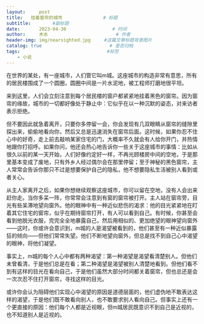 ```yaml
---
layout:     post                       
title:   挂着窗帘的城市               # 标题
subtitle:        #副标题
date:       2023-04-30                 # 时间
author:     木水                         # 作者
header-img: img/nearsighted.jpg     #这篇文章标题背景图片
catalog: true                         # 是否归档
tags:                                #标签
    - 小说
---
```

在世界的某处，有一座城市，人们管它叫m城。这座城市的构造非常有意思，所有的居民楼围成了一个圆圈，圆圈中间是一片水泥地，被工程师打磨地很平坦。

来到这里，人们会立刻注意到每个居民楼的窗户都紧紧地挂着黑色的窗帘。因为窗帘的缘故，城市的一切都好像处于静止中：它似乎在以一种沉默的姿态，对来访者表示拒绝。

但不要因此就急着离开，只要你多停留一会，你会发现有几双眼睛从窗帘的缝隙里探出来，偷偷地看向你，然后又总是迅速消失在窗帘后面。这时候，如果你忍不住心中的好奇，走上前去敲响某家住宅的门，大概率不久就会有人给你开门，并热情地跟你打招呼。如果你问，他还会热心地告诉你一些关于这座城市的事情：比如从很久以前的某一天开始，人们好像约定好一样，不再光顾楼房中间的空地，于是那里基本变成了废地，只有外乡人经过偶尔会在那里停留；至于神秘的黑色窗帘，主人常常会告诉你那只不过是想要保护自己的隐私，他不想要隐私生活被别人看到或者关心。

从主人家离开之后，如果你想继续观察这座城市，你可以留在空地，没有人会出来赶你走。当你多呆一阵，你常常会注意到有窗的窗帘被打开。主人站在窗帘旁，目光有些呆滞地望向窗外。他的眼神中有一种近似悲伤的渴求：他的目光紧紧地在盯着其它住宅的窗帘，似乎在期待窗帘打开，有人可以看到自己。有时候，你甚至会看到他脱光衣服，完完全全地暴露自己，然后用相似的、更加绝望的眼神望向窗外——这时，你或许会意识到，m城的人是渴望被看到的，他们甚至有一种近似暴露狂的倾向——但他们常常失望。他们不断地望向窗外，但总是找不到自己心中渴望的眼神，将他们凝望。

事实上，m城的每个人心中都有两种渴望：第一种渴望是渴望看清楚别人。但他们未曾看清，于是他们总是在看；第二种渴望是渴望被别人清楚地看到。但他们看不到有这样的目光在看向自己，于是他们虽然大部分时间都关着窗帘，但也总还是会一次次忍不住打开窗帘，寻找这样的目光。

或许你会认为阻碍他们实现心中渴望的原因是道德层面的，他们虚伪地不敢表达这样的渴望，于是他们既不敢看向别人，也不敢要求别人看向自己。但事实上还有一个更直接的原因：他们每个人都是近视眼，但m城居民既意识不到自己是近视的，也不知道别人是近视的。
